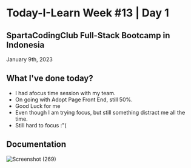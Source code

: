 # Today-I-Learn Week #13 | Day 1
## SpartaCodingClub Full-Stack Bootcamp in Indonesia
January 9th, 2023

## What I've done today?

  - I had afocus time session with my team.
  - On going with Adopt Page Front End, still 50%.
  - Good Luck for me
  - Even though I am trying focus, but still something distract me all the time.
  - Still hard to focus :"(

## Documentation
  
  ![Screenshot (269)](https://user-images.githubusercontent.com/62550785/211352701-68d4fa38-ab9d-4529-9c74-84d6336e0109.png)


